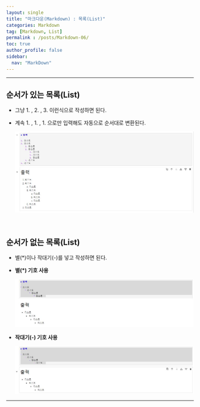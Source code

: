 ```yaml
---
layout: single
title: "마크다운(Markdown) : 목록(List)"
categories: Markdown
tag: [Markdown, List]
permalink : /posts/Markdown-06/
toc: true
author_profile: false
sidebar:
  nav: "MarkDown"
---
```


<hr>

## 순서가 있는 목록(List)

* 그냥 1. , 2. , 3. 이런식으로 작성하면 된다.
* 계속 1. , 1. , 1. 으로만 입력해도 자동으로 순서대로 변환된다.

  ![오류](/assets/images/MarkDown/Md_List_1.JPG)

<br>
  
## 순서가 없는 목록(List)

* 별(\*)이나 작대기(\-)를 넣고 작성하면 된다.

* **별(\*) 기호 사용**

  ![오류](/assets/images/MarkDown/Md_List_2.JPG)

* **작대기(\-) 기호 사용**

  ![오류](/assets/images/MarkDown/Md_List_3.JPG)
    
<hr>